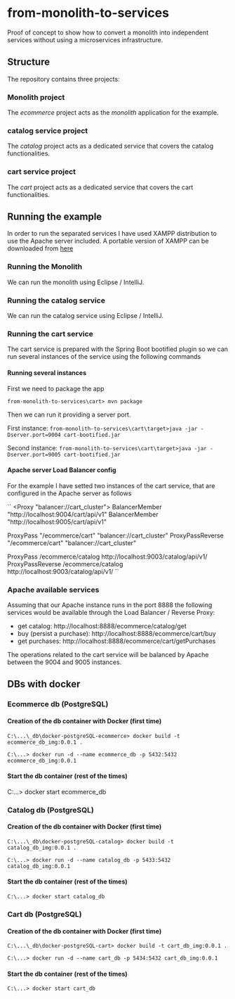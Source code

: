 # from-monolith-to-services
Proof of concept to show how to convert a monolith into independent services without using a microservices infrastructure.

## Structure
The repository contains three projects:

### Monolith project
The *ecommerce* project acts as the _monolith_ application for the example.

### catalog service project
The *catalog* project acts as a dedicated service that covers the catalog functionalities.

### cart service project
The *cart* project acts as a dedicated service that covers the cart functionalities.

## Running the example
In order to run the separated services I have used XAMPP distribution to use the Apache server included.
A portable version of XAMPP can be downloaded from [here](https://portableapps.com/apps/development/xampp)

### Running the Monolith
We can run the monolith using Eclipse / IntelliJ.

### Running the catalog service
We can run the catalog service using Eclipse / IntelliJ.

### Running the cart service
The cart service is prepared with the Spring Boot bootified plugin so we can run several instances of the service using the following commands

#### Running several instances
First we need to package the app

`from-monolith-to-services\cart> mvn package`

Then we can run it providing a server port.

First instance:
`from-monolith-to-services\cart\target>java -jar -Dserver.port=9004 cart-bootified.jar`

Second instance:
`from-monolith-to-services\cart\target>java -jar -Dserver.port=9005 cart-bootified.jar`

#### Apache server Load Balancer config
For the example I have setted two instances of the cart service, that are configured in the Apache server as follows

``
<Proxy "balancer://cart_cluster">
	BalancerMember "http://localhost:9004/cart/api/v1"
	BalancerMember "http://localhost:9005/cart/api/v1"
</Proxy>

ProxyPass "/ecommerce/cart" "balancer://cart_cluster"
ProxyPassReverse "/ecommerce/cart" "balancer://cart_cluster"

ProxyPass /ecommerce/catalog http://localhost:9003/catalog/api/v1/
ProxyPassReverse /ecommerce/catalog http://localhost:9003/catalog/api/v1/
``

### Apache available services
Assuming that our Apache instance runs in the port 8888 the following services would be available through the Load Balancer / Reverse Proxy:

* get catalog: http://localhost:8888/ecommerce/catalog/get
* buy (persist a purchase): http://localhost:8888/ecommerce/cart/buy
* get purchases: http://localhost:8888/ecommerce/cart/getPurchases

The operations related to the cart service will be balanced by Apache between the 9004 and 9005 instances.

## DBs with docker

### Ecommerce db (PostgreSQL)

#### Creation of the db container with Docker (first time)
`C:\...\_db\docker-postgreSQL-ecommerce> docker build -t ecommerce_db_img:0.0.1 .`

`C:\...> docker run -d --name ecommerce_db -p 5432:5432 ecommerce_db_img:0.0.1`

#### Start the db container (rest of the times)

C:\...> docker start ecommerce_db

### Catalog db (PostgreSQL)

#### Creation of the db container with Docker (first time)
`C:\...\_db\docker-postgreSQL-catalog> docker build -t catalog_db_img:0.0.1 .`

`C:\...> docker run -d --name catalog_db -p 5433:5432 catalog_db_img:0.0.1`

#### Start the db container (rest of the times)

`C:\...> docker start catalog_db`

### Cart db (PostgreSQL)

#### Creation of the db container with Docker (first time)
`C:\...\_db\docker-postgreSQL-cart> docker build -t cart_db_img:0.0.1 .`

`C:\...> docker run -d --name cart_db -p 5434:5432 cart_db_img:0.0.1`

#### Start the db container (rest of the times)

`C:\...> docker start cart_db`
